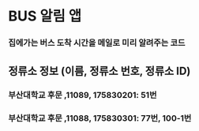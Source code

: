 # BUS 알림 앱
### 집에가는 버스 도착 시간을 메일로 미리 알려주는 코드

## 정류소 정보 (이름, 정류소 번호, 정류소 ID)
### 부산대학교 후문 ,11089, 175830201: 51번
### 부산대학교 후문 ,11088, 175830301: 77번, 100-1번